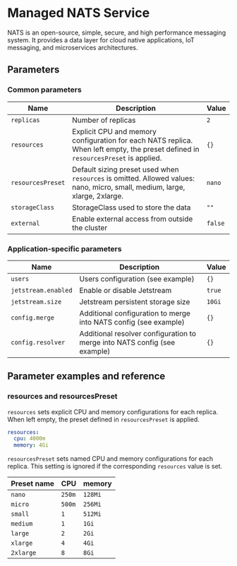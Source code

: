 # Managed NATS Service

NATS is an open-source, simple, secure, and high performance messaging system.
It provides a data layer for cloud native applications, IoT messaging, and microservices architectures.

## Parameters

### Common parameters

| Name              | Description                                                                                                                       | Value   |
| ----------------- | --------------------------------------------------------------------------------------------------------------------------------- | ------- |
| `replicas`        | Number of replicas                                                                                                                | `2`     |
| `resources`       | Explicit CPU and memory configuration for each NATS replica. When left empty, the preset defined in `resourcesPreset` is applied. | `{}`    |
| `resourcesPreset` | Default sizing preset used when `resources` is omitted. Allowed values: nano, micro, small, medium, large, xlarge, 2xlarge.       | `nano`  |
| `storageClass`    | StorageClass used to store the data                                                                                               | `""`    |
| `external`        | Enable external access from outside the cluster                                                                                   | `false` |

### Application-specific parameters

| Name                | Description                                                               | Value  |
| ------------------- | ------------------------------------------------------------------------- | ------ |
| `users`             | Users configuration (see example)                                         | `{}`   |
| `jetstream.enabled` | Enable or disable Jetstream                                               | `true` |
| `jetstream.size`    | Jetstream persistent storage size                                         | `10Gi` |
| `config.merge`      | Additional configuration to merge into NATS config (see example)          | `{}`   |
| `config.resolver`   | Additional resolver configuration to merge into NATS config (see example) | `{}`   |

## Parameter examples and reference

### resources and resourcesPreset

`resources` sets explicit CPU and memory configurations for each replica.
When left empty, the preset defined in `resourcesPreset` is applied.

```yaml
resources:
  cpu: 4000m
  memory: 4Gi
```

`resourcesPreset` sets named CPU and memory configurations for each replica.
This setting is ignored if the corresponding `resources` value is set.

| Preset name | CPU    | memory  |
|-------------|--------|---------|
| `nano`      | `250m` | `128Mi` |
| `micro`     | `500m` | `256Mi` |
| `small`     | `1`    | `512Mi` |
| `medium`    | `1`    | `1Gi`   |
| `large`     | `2`    | `2Gi`   |
| `xlarge`    | `4`    | `4Gi`   |
| `2xlarge`   | `8`    | `8Gi`   |

